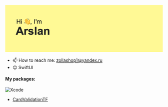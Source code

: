 ![](header.png)
- 📫 How to reach me: zollashop1@yandex.ru
- 😍 SwiftUI 

#### My packages: 
![Xcode](https://img.shields.io/badge/Xcode-007ACC?style=for-the-badge&logo=Xcode&logoColor=white)

- [CardValidationTF](https://github.com/auranebes/CardValidationTF)

<!--
**auranebes/auranebes** is a ✨ _special_ ✨ repository because its `README.md` (this file) appears on your GitHub profile.


Here are some ideas to get you started:

- 🔭 I’m currently working on ...
- 🌱 I’m currently learning ...
- 👯 I’m looking to collaborate on ...
- 🤔 I’m looking for help with ...
- 💬 Ask me about ...
- 📫 How to reach me: ...
- 😄 Pronouns: ...
- ⚡ Fun fact: ...
-->

